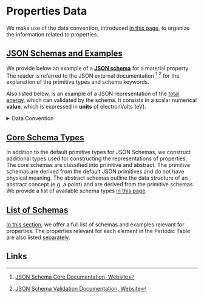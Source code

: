 # Properties Data

We make use of the data convention, introduced [in this page](../../data-structured/convention.md), to organize the information related to properties.

## [JSON Schemas and Examples](../../data-structured/convention.md)

We provide below an example of a [**JSON schema**](../../data-structured/convention.md) for a material property. The reader is referred to the JSON external documentation [^1] [^2] for the explanation of the primitive types and schema keywords. 

Also listed below, is an example of a JSON representation of the [total energy](../../properties-directory/scalar/total-energy.md), which can validated by the schema. It consists in a scalar numerical **value**, which is expressed in **units** of electronVolts (eV).

<details markdown="1">
  <summary>
    Data Convention
  </summary> 

```json tab="Schema"
{!schema/properties_directory/scalar/total_energy.json!}
```

```json tab="Example"
{!example/properties_directory/scalar/total_energy.json!}
```

</details> 

## [Core Schema Types](core.md)

In addition to the default primitive types for JSON Schemas, we construct additional types used for constructing the representations of properties. The core schemas are classified into primitive and abstract. The primitive schemas are derived from the default JSON primitives and do not have physical meaning. The abstract schemas outline the data structure of an abstract concept (e.g. a point) and are derived from the primitive schemas. We provide a list of available schema types [in this page](core.md).

## [List of Schemas](list.md)

[In this section](list.md), we offer a full list of schemas and examples relevant for properties. The properties relevant for each element in the Periodic Table are also listed [separately](periodic-table.md).

## Links

[^1]: [JSON Schema Core Documentation, Website](https://json-schema.org/latest/json-schema-core.html)

[^2]: [JSON Schema Validation Documentation, Website](https://json-schema.org/latest/json-schema-validation.html)
